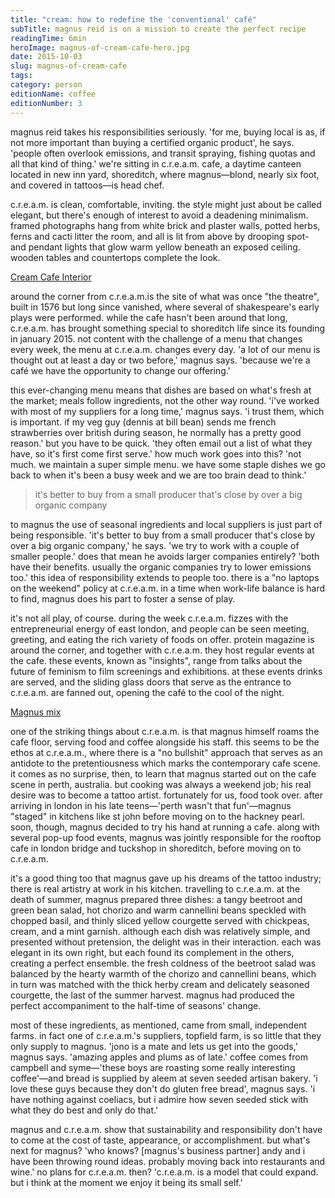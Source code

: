 ```yaml
---
title: "cream: how to redefine the 'conventional' café"
subTitle: magnus reid is on a mission to create the perfect recipe
readingTime: 6min
heroImage: magnus-of-cream-cafe-hero.jpg
date: 2015-10-03
slug: magnus-of-cream-cafe
tags:
category: person
editionName: coffee
editionNumber: 3
---
```


magnus reid takes his responsibilities seriously. 'for me, buying local is as, if not more important than buying a certified organic product', he says. 'people often overlook emissions, and transit spraying, fishing quotas and all that kind of thing.' we're sitting in c.r.e.a.m. cafe, a daytime canteen located in new inn yard, shoreditch, where magnus—blond, nearly six foot, and covered in tattoos—is head chef.

c.r.e.a.m. is clean, comfortable, inviting. the style might just about be called elegant, but there's enough of interest to avoid a deadening minimalism. framed photographs hang from white brick and plaster walls, potted herbs, ferns and cacti litter the room, and all is lit from above by drooping spot- and pendant lights that glow warm yellow beneath an exposed ceiling. wooden tables and countertops complete the look.

[Cream Cafe Interior](cream-cafe-interion.jpg)

around the corner from c.r.e.a.m.is the site of what was once "the theatre", built in 1576 but long since vanished, where several of shakespeare's early plays were performed. while the cafe hasn't been around that long, c.r.e.a.m. has brought something special to shoreditch life since its founding in january 2015. not content with the challenge of a menu that changes every week, the menu at c.r.e.a.m. changes every day. 'a lot of our menu is thought out at least a day or two before,' magnus says. 'because we're a café we have the opportunity to change our offering.'

this ever-changing menu means that dishes are based on what's fresh at the market; meals follow ingredients, not the other way round. 'i've worked with most of my suppliers for a long time,' magnus says. 'i trust them, which is important. if my veg guy (dennis at bill bean) sends me french strawberries over british during season, he normally has a pretty good reason.' but you have to be quick. 'they often email out a list of what they have, so it's first come first serve.' how much work goes into this? 'not much. we maintain a super simple menu. we have some staple dishes we go back to when it's been a busy week and we are too brain dead to think.'

>it's better to buy from a small producer that's close by over a big organic company

to magnus the use of seasonal ingredients and local suppliers is just part of being responsible. 'it's better to buy from a small producer that's close by over a big organic company,' he says. 'we try to work with a couple of smaller people.' does that mean he avoids larger companies entirely? 'both have their benefits. usually the organic companies try to lower emissions too.' this idea of responsibility extends to people too. there is a "no laptops on the weekend" policy at c.r.e.a.m. in a time when work-life balance is hard to find, magnus does his part to foster a sense of play.

it's not all play, of course. during the week c.r.e.a.m. fizzes with the entrepreneurial energy of east london, and people can be seen meeting, greeting, and eating the rich variety of foods on offer. protein magazine is around the corner, and together with c.r.e.a.m. they host regular events at the cafe. these events, known as "insights", range from talks about the future of feminism to film screenings and exhibitions. at these events drinks are served, and the sliding glass doors that serve as the entrance to c.r.e.a.m. are fanned out, opening the café to the cool of the night.

[Magnus mix](magnus-mix.jpg)

one of the striking things about c.r.e.a.m. is that magnus himself roams the cafe floor, serving food and coffee alongside his staff. this seems to be the ethos at c.r.e.a.m., where there is a "no bullshit" approach that serves as an antidote to the pretentiousness which marks the contemporary cafe scene. it comes as no surprise, then, to learn that magnus started out on the cafe scene in perth, australia. but cooking was always a weekend job; his real desire was to become a tattoo artist. fortunately for us, food took over. after arriving in london in his late teens—'perth wasn't that fun'—magnus "staged" in kitchens like st john before moving on to the hackney pearl. soon, though, magnus decided to try his hand at running a cafe. along with several pop-up food events, magnus was jointly responsible for the rooftop cafe in london bridge and tuckshop in shoreditch, before moving on to c.r.e.a.m.

it's a good thing too that magnus gave up his dreams of the tattoo industry; there is real artistry at work in his kitchen. travelling to c.r.e.a.m. at the death of summer, magnus prepared three dishes: a tangy beetroot and green bean salad, hot chorizo and warm cannellini beans speckled with chopped basil, and thinly sliced yellow courgette served with chickpeas, cream, and a mint garnish. although each dish was relatively simple, and presented without pretension, the delight was in their interaction. each was elegant in its own right, but each found its complement in the others, creating a perfect ensemble. the fresh coldness of the beetroot salad was balanced by the hearty warmth of the chorizo and cannellini beans, which in turn was matched with the thick herby cream and delicately seasoned courgette, the last of the summer harvest. magnus had produced the perfect accompaniment to the half-time of seasons' change.

most of these ingredients, as mentioned, came from small, independent farms. in fact one of c.r.e.a.m.'s suppliers, topfield farm, is so little that they only supply to magnus. 'jono is a mate and lets us get into the goods,' magnus says. 'amazing apples and plums as of late.' coffee comes from campbell and syme—'these boys are roasting some really interesting coffee'—and bread is supplied by aleem at seven seeded artisan bakery. 'i love these guys because they don't do gluten free bread', magnus says. 'i have nothing against coeliacs, but i admire how seven seeded stick with what they do best and only do that.'

magnus and c.r.e.a.m. show that sustainability and responsibility don't have to come at the cost of taste, appearance, or accomplishment. but what's next for magnus? 'who knows? [magnus's business partner] andy and i have been throwing round ideas. probably moving back into restaurants and wine.' no plans for c.r.e.a.m. then? 'c.r.e.a.m. is a model that could expand. but i think at the moment we enjoy it being its small self.'

